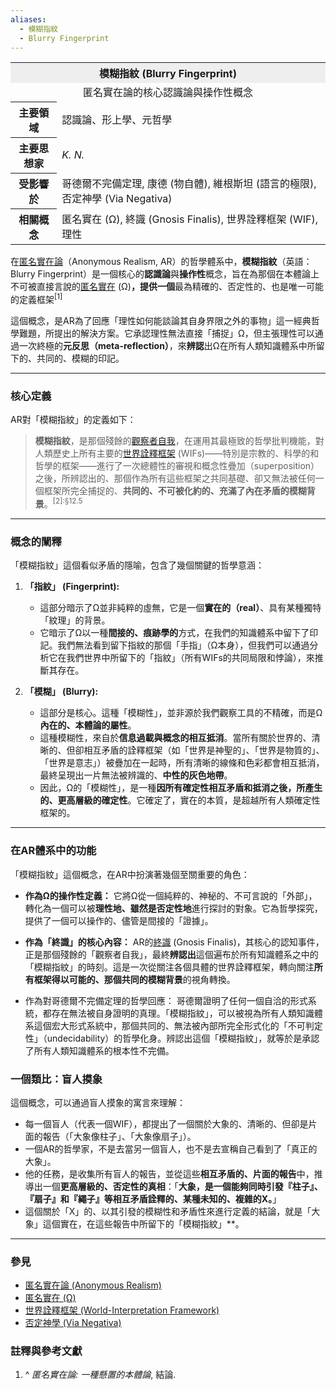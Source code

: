 ```yaml
---
aliases:
  - 模糊指紋
  - Blurry Fingerprint
---
```


<table>
  <tr><th colspan="2" style="text-align:center; background-color: #eee;">模糊指紋 (Blurry Fingerprint)</th></tr>
  <tr><td colspan="2" style="text-align:center;">
    匿名實在論的核心認識論與操作性概念
  </td></tr>
  <tr>
    <th>主要領域</th>
    <td>認識論、形上學、元哲學</td>
  </tr>
  <tr>
    <th>主要思想家</th>
    <td><i>K. N.</i></td>
  </tr>
  <tr>
    <th>受影響於</th>
    <td>
      哥德爾不完備定理,
      康德 (物自體),
      維根斯坦 (語言的極限),
      否定神學 (Via Negativa)
    </td>
  </tr>
  <tr>
    <th>相關概念</th>
    <td>
      匿名實在 (Ω),
      終識 (Gnosis Finalis),
      世界詮釋框架 (WIF),
      理性
    </td>
  </tr>
</table>

在[匿名實在論](/wiki/匿名實在論 "匿名實在論")（Anonymous Realism, AR）的哲學體系中，**模糊指紋**（英語：Blurry Fingerprint）是一個核心的**認識論**與**操作性**概念，旨在為那個在本體論上不可被直接言說的[匿名實在](匿名域_Ω) (Ω)**，提供一個**最為精確的、否定性的、也是唯一可能的定義框架<sup>[1]</sup>

這個概念，是AR為了回應「理性如何能談論其自身界限之外的事物」這一經典哲學難題，所提出的解決方案。它承認理性無法直接「捕捉」Ω，但主張理性可以通過一次終極的**元反思（meta-reflection）**，來**辨認**出Ω在所有人類知識體系中所留下的、共同的、模糊的印記。

---

### **核心定義**

AR對「模糊指紋」的定義如下：

> **模糊指紋**，是那個殘餘的[觀察者自我](/wiki/主體-症狀_(AR) "主體-症狀 (AR)")，在運用其最極致的哲學批判機能，對人類歷史上所有主要的[世界詮釋框架](/wiki/世界詮釋框架_(AR) "世界詮釋框架 (AR)") (WIFs)——特別是宗教的、科學的和哲學的框架——進行了一次總體性的審視和概念性疊加（superposition）之後，所辨認出的、那個作為所有這些框架之共同基礎、卻又無法被任何一個框架所完全捕捉的、**共同的、不可被化約的、充滿了內在矛盾的模糊背景**。<sup>[2]:§12.5</sup>

---

### **概念的闡釋**

「模糊指紋」這個看似矛盾的隱喻，包含了幾個關鍵的哲學意涵：

1.  **「指紋」 (Fingerprint):**
    *   這部分暗示了Ω並非純粹的虛無，它是一個**實在的（real）**、具有某種獨特「紋理」的背景。
    *   它暗示了Ω以一種**間接的、痕跡學的**方式，在我們的知識體系中留下了印記。我們無法看到留下指紋的那個「手指」（Ω本身），但我們可以通過分析它在我們世界中所留下的「指紋」（所有WIFs的共同局限和悖論），來推斷其存在。

2.  **「模糊」 (Blurry):**
    *   這部分是核心。這種「模糊性」，並非源於我們觀察工具的不精確，而是Ω**內在的、本體論的屬性**。
    *   這種模糊性，來自於**信息過載與概念的相互抵消**。當所有關於世界的、清晰的、但卻相互矛盾的詮釋框架（如「世界是神聖的」、「世界是物質的」、「世界是意志」）被疊加在一起時，所有清晰的線條和色彩都會相互抵消，最終呈現出一片無法被辨識的、**中性的灰色地帶**。
    *   因此，Ω的「模糊性」，是一種**因所有確定性相互矛盾和抵消之後，所產生的、更高層級的確定性**。它確定了，實在的本質，是超越所有人類確定性框架的。

---

### **在AR體系中的功能**

「模糊指紋」這個概念，在AR中扮演著幾個至關重要的角色：

* **作為Ω的操作性定義：** 它將Ω從一個純粹的、神秘的、不可言說的「外部」，轉化為一個可以被**理性地、雖然是否定性地**進行探討的對象。它為哲學探究，提供了一個可以操作的、儘管是間接的「證據」。

* **作為「終識」的核心內容：** AR的[終識](/wiki/終識_(AR) "終識 (AR)") (Gnosis Finalis)，其核心的認知事件，正是那個殘餘的「觀察者自我」，最終**辨認出**這個遍布於所有知識體系之中的「模糊指紋」的時刻。這是一次從關注各個具體的世界詮釋框架，轉向關注**所有框架得以可能的、那個共同的模糊背景**的視角轉換。

* 作為對哥德爾不完備定理的哲學回應： 哥德爾證明了任何一個自洽的形式系統，都存在無法被自身證明的真理。「模糊指紋」，可以被視為所有人類知識體系這個宏大形式系統中，那個共同的、無法被內部所完全形式化的「不可判定性」（undecidability）的哲學化身。辨認出這個「模糊指紋」，就等於是承認了所有人類知識體系的根本性不完備。

### **一個類比：盲人摸象**

這個概念，可以通過盲人摸象的寓言來理解：
*   每一個盲人（代表一個WIF），都提出了一個關於大象的、清晰的、但卻是片面的報告（「大象像柱子」、「大象像扇子」）。
*   一個AR的哲學家，不是去當另一個盲人，也不是去宣稱自己看到了「真正的大象」。
*   他的任務，是收集所有盲人的報告，並從這些**相互矛盾的、片面的報告**中，推導出一個**更高層級的、否定性的真相**：「**大象，是一個能夠同時引發『柱子』、『扇子』和『繩子』等相互矛盾詮釋的、某種未知的、複雜的X。**」
*   這個關於「X」的、以其引發的模糊性和矛盾性來進行定義的結論，就是「大象」這個實在，在這些報告中所留下的「模糊指紋」**。

---

### **參見**

*   [匿名實在論 (Anonymous Realism)](/wiki/匿名實在論 "匿名實在論")
*   [匿名實在 (Ω)](/wiki/匿名實在_(AR) "匿名實在 (AR)")
*   [世界詮釋框架 (World-Interpretation Framework)](/wiki/世界詮釋框架_(AR) "世界詮釋框架 (AR)")
*   [否定神學 (Via Negativa)](/wiki/否定神學 "否定神學")

### **註釋與參考文獻**

1.  ^ *匿名實在論: 一種懸置的本體論*, 結論.